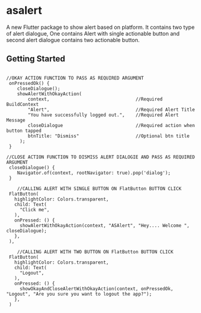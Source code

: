 # asalert

A new Flutter package to show alert based on platform. It contains two type of alert dialogue, One contains Alert with single actionable button and second alert dialogue contains two actionable button.

## Getting Started
```

//OKAY ACTION FUNCTION TO PASS AS REQUIRED ARGUMENT
 onPressedOk() {
    closeDialogue();
    showAlertWithOkayAction(
        context,                                //Required BuildContext
        "Alert",                                //Required Alert Title
        "You have successfully logged out.",    //Required Alert Message
        closeDialogue                           //Required action when button tapped
        btnTitle: "Dismiss"                     //Optional btn title
     );
 }

//CLOSE ACTION FUNCTION TO DISMISS ALERT DIALOGIE AND PASS AS REQUIRED ARGUMENT
 closeDialogue() {
    Navigator.of(context, rootNavigator: true).pop('dialog');
 }

    //CALLING ALERT WITH SINGLE BUTTON ON FlatButton BUTTON CLICK
 FlatButton(
   highlightColor: Colors.transparent,
   child: Text(
     "Click me",
   ),
   onPressed: () {
     showAlertWithOkayAction(context, "ASAlert", "Hey.... Welcome ", closeDialogue);
   },
 ),

    //CALLING ALERT WITH TWO BUTTON ON FlatButton BUTTON CLICK
 FlatButton(
   highlightColor: Colors.transparent,
   child: Text(
     "Logout",
   ),
   onPressed: () {
     showOkayAndCloseAlertWithOkayAction(context, onPressedOk, "Logout", "Are you sure you want to logout the app?");
   },
 )


```
